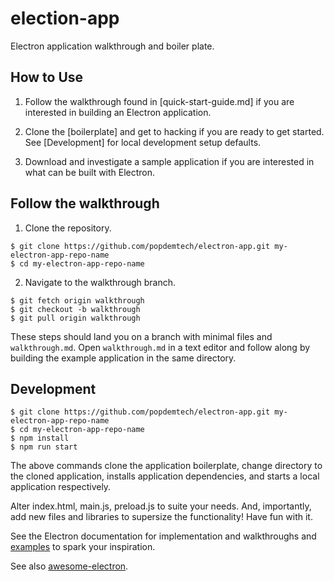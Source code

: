 # election-app

Electron application walkthrough and boiler plate.

## How to Use

1. Follow the walkthrough found in [quick-start-guide.md] if you are interested in building an Electron application.

3. Clone the [boilerplate] and get to hacking if you are ready to get started. See [Development] for local development setup defaults.

2. Download and investigate a sample application if you are interested in what can be built with Electron.

## Follow the walkthrough

1. Clone the repository.
```
$ git clone https://github.com/popdemtech/electron-app.git my-electron-app-repo-name
$ cd my-electron-app-repo-name
```

2. Navigate to the walkthrough branch.
```
$ git fetch origin walkthrough
$ git checkout -b walkthrough
$ git pull origin walkthrough
```

These steps should land you on a branch with minimal files and `walkthrough.md`. Open `walkthrough.md` in a text editor and follow along by building the example application in the same directory.

## Development

```
$ git clone https://github.com/popdemtech/electron-app.git my-electron-app-repo-name
$ cd my-electron-app-repo-name
$ npm install
$ npm run start
```

The above commands clone the application boilerplate, change directory to the cloned application, installs application dependencies, and starts a local application respectively.

Alter index.html, main.js, preload.js to suite your needs. And, importantly, add new files and libraries to supersize the functionality! Have fun with it.

See the Electron documentation for implementation and walkthroughs and [examples](https://www.electronjs.org/docs/latest/tutorial/examples) to spark your inspiration.

See also [awesome-electron](https://github.com/sindresorhus/awesome-electron#boilerplates).
